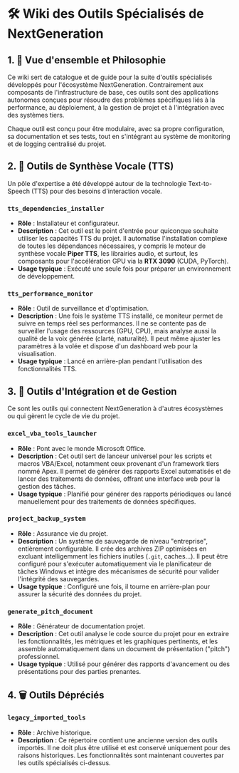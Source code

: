 # 🛠️ Wiki des Outils Spécialisés de NextGeneration

## 1. 🚀 Vue d'ensemble et Philosophie

Ce wiki sert de catalogue et de guide pour la suite d'outils spécialisés développés pour l'écosystème NextGeneration. Contrairement aux composants de l'infrastructure de base, ces outils sont des applications autonomes conçues pour résoudre des problèmes spécifiques liés à la performance, au déploiement, à la gestion de projet et à l'intégration avec des systèmes tiers.

Chaque outil est conçu pour être modulaire, avec sa propre configuration, sa documentation et ses tests, tout en s'intégrant au système de monitoring et de logging centralisé du projet.

## 2. 🎤 Outils de Synthèse Vocale (TTS)

Un pôle d'expertise a été développé autour de la technologie Text-to-Speech (TTS) pour des besoins d'interaction vocale.

### `tts_dependencies_installer`
- **Rôle** : Installateur et configurateur.
- **Description** : Cet outil est le point d'entrée pour quiconque souhaite utiliser les capacités TTS du projet. Il automatise l'installation complexe de toutes les dépendances nécessaires, y compris le moteur de synthèse vocale **Piper TTS**, les librairies audio, et surtout, les composants pour l'accélération GPU via la **RTX 3090** (CUDA, PyTorch).
- **Usage typique** : Exécuté une seule fois pour préparer un environnement de développement.

### `tts_performance_monitor`
- **Rôle** : Outil de surveillance et d'optimisation.
- **Description** : Une fois le système TTS installé, ce moniteur permet de suivre en temps réel ses performances. Il ne se contente pas de surveiller l'usage des ressources (GPU, CPU), mais analyse aussi la qualité de la voix générée (clarté, naturalité). Il peut même ajuster les paramètres à la volée et dispose d'un dashboard web pour la visualisation.
- **Usage typique** : Lancé en arrière-plan pendant l'utilisation des fonctionnalités TTS.

## 3. 💼 Outils d'Intégration et de Gestion

Ce sont les outils qui connectent NextGeneration à d'autres écosystèmes ou qui gèrent le cycle de vie du projet.

### `excel_vba_tools_launcher`
- **Rôle** : Pont avec le monde Microsoft Office.
- **Description** : Cet outil sert de lanceur universel pour les scripts et macros VBA/Excel, notamment ceux provenant d'un framework tiers nommé Apex. Il permet de générer des rapports Excel automatisés et de lancer des traitements de données, offrant une interface web pour la gestion des tâches.
- **Usage typique** : Planifié pour générer des rapports périodiques ou lancé manuellement pour des traitements de données spécifiques.

### `project_backup_system`
- **Rôle** : Assurance vie du projet.
- **Description** : Un système de sauvegarde de niveau "entreprise", entièrement configurable. Il crée des archives ZIP optimisées en excluant intelligemment les fichiers inutiles (`.git`, caches...). Il peut être configuré pour s'exécuter automatiquement via le planificateur de tâches Windows et intègre des mécanismes de sécurité pour valider l'intégrité des sauvegardes.
- **Usage typique** : Configuré une fois, il tourne en arrière-plan pour assurer la sécurité des données du projet.

### `generate_pitch_document`
- **Rôle** : Générateur de documentation projet.
- **Description** : Cet outil analyse le code source du projet pour en extraire les fonctionnalités, les métriques et les graphiques pertinents, et les assemble automatiquement dans un document de présentation ("pitch") professionnel.
- **Usage typique** : Utilisé pour générer des rapports d'avancement ou des présentations pour des parties prenantes.

## 4. 🗑️ Outils Dépréciés

### `legacy_imported_tools`
- **Rôle** : Archive historique.
- **Description** : Ce répertoire contient une ancienne version des outils importés. Il ne doit plus être utilisé et est conservé uniquement pour des raisons historiques. Les fonctionnalités sont maintenant couvertes par les outils spécialisés ci-dessus. 